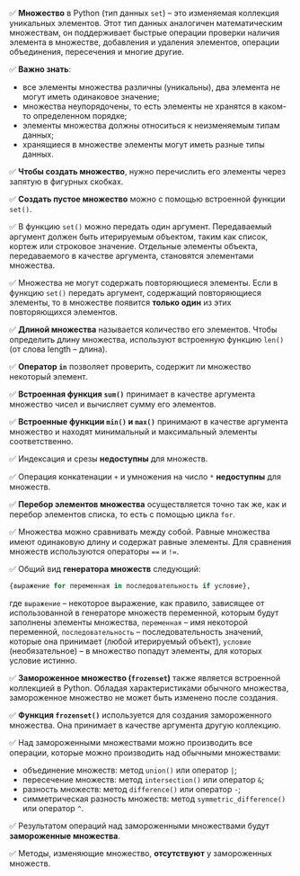 ✅ **Множество** в Python (тип данных `set`) – это изменяемая коллекция уникальных элементов. Этот тип данных аналогичен математическим множествам, он поддерживает быстрые операции проверки наличия элемента в множестве, добавления и удаления элементов, операции объединения, пересечения и многие другие.

✅ **Важно знать**:

+ все элементы множества различны (уникальны), два элемента не могут иметь одинаковое значение;
+ множества неупорядочены, то есть элементы не хранятся в каком-то определенном порядке;
+ элементы множества должны относиться к неизменяемым типам данных;
+ хранящиеся в множестве элементы могут иметь разные типы данных.

✅ **Чтобы создать множество**, нужно перечислить его элементы через запятую в фигурных скобках.

✅ **Создать пустое множество** можно с помощью встроенной функции `set()`. 

✅ В функцию `set()` можно передать один аргумент. Передаваемый аргумент должен быть итерируемым объектом, таким как список, кортеж или строковое значение. Отдельные элементы объекта, передаваемого в качестве аргумента, становятся элементами множества.

✅ Множества не могут содержать повторяющиеся элементы. Если в функцию `set()` передать аргумент, содержащий повторяющиеся элементы, то в множестве появится **только один** из этих повторяющихся элементов.

✅ **Длиной множества** называется количество его элементов. Чтобы определить длину множества, используют встроенную функцию `len()` (от слова length – длина).

✅ **Оператор `in`** позволяет проверить, содержит ли множество некоторый элемент.

✅ **Встроенная функция `sum()`** принимает в качестве аргумента множество чисел и вычисляет сумму его элементов.

✅ **Встроенные функции `min()` и `max()`** принимают в качестве аргумента множество и находят минимальный и максимальный элементы соответственно.

✅ Индексация и срезы **недоступны** для множеств.

✅ Операция конкатенации `+` и умножения на число `*` **недоступны** для множеств.

✅ **Перебор элементов множества** осуществляется точно так же, как и перебор элементов списка, то есть с помощью цикла `for`.

✅ Множества можно сравнивать между собой. Равные множества имеют одинаковую длину и содержат равные элементы. Для сравнения множеств используются операторы `==` и `!=`.

✅ Общий вид **генератора множеств** следующий:
``` python
{выражение for переменная in последовательность if условие},
```
                  
где `выражение` – некоторое выражение, как правило, зависящее от использованной в генераторе множеств переменной, которым будут заполнены элементы множества, `переменная` – имя некоторой переменной, `последовательность` – последовательность значений, которые она принимает (любой итерируемый объект), `условие` (необязательное) – в множество попадут элементы, для которых условие истинно.

✅ **Замороженное множество (`frozenset`)** также является встроенной коллекцией в Python. Обладая характеристиками обычного множества, замороженное множество не может быть изменено после создания.

✅ **Функция `frozenset()`** используется для создания замороженного множества. Она принимает в качестве аргумента другую коллекцию.

✅ Над замороженными множествами можно производить все операции, которые можно производить над обычными множествами:

+ объединение множеств: метод `union()` или оператор `|`;
+ пересечение множеств: метод `intersection()` или оператор `&`;
+ разность множеств: метод `difference()` или оператор `-`;
+ симметрическая разность множеств: метод `symmetric_difference()` или оператор `^`.

✅ Результатом операций над замороженными множествами будут **замороженные множества**.

✅ Методы, изменяющие множество, **отсутствуют** у замороженных множеств.
